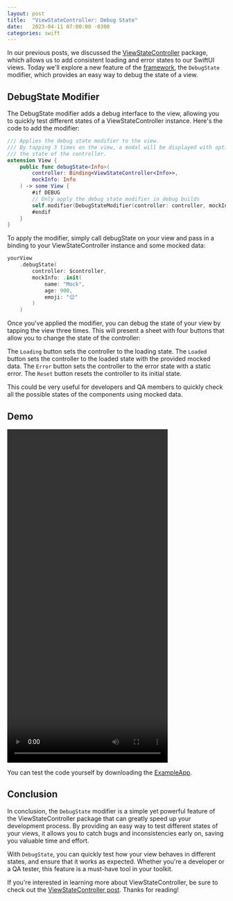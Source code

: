 ```yaml
---
layout: post
title:  "ViewStateController: Debug State"
date:   2023-04-11 07:00:00 -0300
categories: swift
---
```


In our previous posts, we discussed the [ViewStateController](https://mdb1.github.io/2023-03-04-view-state-controller/) package, which allows us to add consistent loading and error states to our SwiftUI views. Today we'll explore a new feature of the [framework](https://github.com/mdb1/ViewStateController), the `DebugState` modifier, which provides an easy way to debug the state of a view.

## DebugState Modifier

The DebugState modifier adds a debug interface to the view, allowing you to quickly test different states of a ViewStateController instance. Here's the code to add the modifier:

```swift
/// Applies the debug state modifier to the view.
/// By tapping 3 times on the view, a modal will be displayed with options to debug
/// the state of the controller.
extension View {
    public func debugState<Info>(
        controller: Binding<ViewStateController<Info>>,
        mockInfo: Info
    ) -> some View {
        #if DEBUG
        // Only apply the debug state modifier in debug builds
        self.modifier(DebugStateModifier(controller: controller, mockInfo: mockInfo))
        #endif
    }
}
```

To apply the modifier, simply call debugState on your view and pass in a binding to your ViewStateController instance and some mocked data:

```swift
yourView
    .debugState(
        controller: $controller, 
        mockInfo: .init(
            name: "Mock",
            age: 900,
            emoji: "😌"
        )
    )
```

Once you've applied the modifier, you can debug the state of your view by tapping the view three times. This will present a sheet with four buttons that allow you to change the state of the controller:

The `Loading` button sets the controller to the loading state.
The `Loaded` button sets the controller to the loaded state with the provided mocked data.
The `Error` button sets the controller to the error state with a static error.
The `Reset` button resets the controller to its initial state.

This could be very useful for developers and QA members to quickly check all the possible states of the components using mocked data.

## Demo

<video width="370" height="768" controls>
    <source src="/resources/view-state-debug/debug-state.mp4" type="video/mp4">
</video>

You can test the code yourself by downloading the [ExampleApp](https://github.com/mdb1/ViewStateControllerExampleApp).

## Conclusion

In conclusion, the `DebugState` modifier is a simple yet powerful feature of the ViewStateController package that can greatly speed up your development process. By providing an easy way to test different states of your views, it allows you to catch bugs and inconsistencies early on, saving you valuable time and effort.

With `DebugState`, you can quickly test how your view behaves in different states, and ensure that it works as expected. Whether you're a developer or a QA tester, this feature is a must-have tool in your toolkit.

If you're interested in learning more about ViewStateController, be sure to check out the [ViewStateController post](https://mdb1.github.io/2023-03-04-view-state-controller/). Thanks for reading!